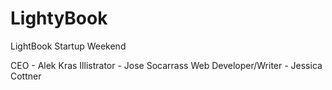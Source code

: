 # LightyBook
LightBook Startup Weekend

CEO - Alek Kras
Illistrator - Jose Socarrass
Web Developer/Writer - Jessica Cottner
